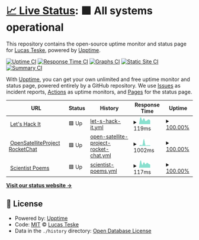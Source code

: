 # [📈 Live Status](https://status.lucasteske.dev): <!--live status--> **🟩 All systems operational**

This repository contains the open-source uptime monitor and status page for [Lucas Teske](https://lucasteske.dev), powered by [Upptime](https://github.com/upptime/upptime).

[![Uptime CI](https://github.com/koj-co/upptime/workflows/Uptime%20CI/badge.svg)](https://github.com/koj-co/upptime/actions?query=workflow%3A%22Uptime+CI%22)
[![Response Time CI](https://github.com/koj-co/upptime/workflows/Response%20Time%20CI/badge.svg)](https://github.com/koj-co/upptime/actions?query=workflow%3A%22Response+Time+CI%22)
[![Graphs CI](https://github.com/koj-co/upptime/workflows/Graphs%20CI/badge.svg)](https://github.com/koj-co/upptime/actions?query=workflow%3A%22Graphs+CI%22)
[![Static Site CI](https://github.com/koj-co/upptime/workflows/Static%20Site%20CI/badge.svg)](https://github.com/koj-co/upptime/actions?query=workflow%3A%22Static+Site+CI%22)
[![Summary CI](https://github.com/koj-co/upptime/workflows/Summary%20CI/badge.svg)](https://github.com/koj-co/upptime/actions?query=workflow%3A%22Summary+CI%22)

With [Upptime](https://upptime.js.org), you can get your own unlimited and free uptime monitor and status page, powered entirely by a GitHub repository. We use [Issues](https://github.com/racerxdl/teske-status/issues) as incident reports, [Actions](https://github.com/racerxdl/teske-status/actions) as uptime monitors, and [Pages](https://status.lucasteske.dev) for the status page.

<!--start: status pages-->
<!-- This summary is generated by Upptime (https://github.com/upptime/upptime) -->
<!-- Do not edit this manually, your changes will be overwritten -->
<!-- prettier-ignore -->
| URL | Status | History | Response Time | Uptime |
| --- | ------ | ------- | ------------- | ------ |
| <img alt="" src="https://lucasteske.dev/favicon.ico" height="13"> [Let's Hack It](https://lucasteske.dev) | 🟩 Up | [let-s-hack-it.yml](https://github.com/racerxdl/teske-status/commits/HEAD/history/let-s-hack-it.yml) | <details><summary><img alt="Response time graph" src="./graphs/let-s-hack-it/response-time-week.png" height="20"> 119ms</summary><br><a href="https://status.lucasteske.dev/history/let-s-hack-it"><img alt="Response time 429" src="https://img.shields.io/endpoint?url=https%3A%2F%2Fraw.githubusercontent.com%2Fracerxdl%2Fteske-status%2FHEAD%2Fapi%2Flet-s-hack-it%2Fresponse-time.json"></a><br><a href="https://status.lucasteske.dev/history/let-s-hack-it"><img alt="24-hour response time 182" src="https://img.shields.io/endpoint?url=https%3A%2F%2Fraw.githubusercontent.com%2Fracerxdl%2Fteske-status%2FHEAD%2Fapi%2Flet-s-hack-it%2Fresponse-time-day.json"></a><br><a href="https://status.lucasteske.dev/history/let-s-hack-it"><img alt="7-day response time 119" src="https://img.shields.io/endpoint?url=https%3A%2F%2Fraw.githubusercontent.com%2Fracerxdl%2Fteske-status%2FHEAD%2Fapi%2Flet-s-hack-it%2Fresponse-time-week.json"></a><br><a href="https://status.lucasteske.dev/history/let-s-hack-it"><img alt="30-day response time 146" src="https://img.shields.io/endpoint?url=https%3A%2F%2Fraw.githubusercontent.com%2Fracerxdl%2Fteske-status%2FHEAD%2Fapi%2Flet-s-hack-it%2Fresponse-time-month.json"></a><br><a href="https://status.lucasteske.dev/history/let-s-hack-it"><img alt="1-year response time 232" src="https://img.shields.io/endpoint?url=https%3A%2F%2Fraw.githubusercontent.com%2Fracerxdl%2Fteske-status%2FHEAD%2Fapi%2Flet-s-hack-it%2Fresponse-time-year.json"></a></details> | <details><summary><a href="https://status.lucasteske.dev/history/let-s-hack-it">100.00%</a></summary><a href="https://status.lucasteske.dev/history/let-s-hack-it"><img alt="All-time uptime 99.81%" src="https://img.shields.io/endpoint?url=https%3A%2F%2Fraw.githubusercontent.com%2Fracerxdl%2Fteske-status%2FHEAD%2Fapi%2Flet-s-hack-it%2Fuptime.json"></a><br><a href="https://status.lucasteske.dev/history/let-s-hack-it"><img alt="24-hour uptime 100.00%" src="https://img.shields.io/endpoint?url=https%3A%2F%2Fraw.githubusercontent.com%2Fracerxdl%2Fteske-status%2FHEAD%2Fapi%2Flet-s-hack-it%2Fuptime-day.json"></a><br><a href="https://status.lucasteske.dev/history/let-s-hack-it"><img alt="7-day uptime 100.00%" src="https://img.shields.io/endpoint?url=https%3A%2F%2Fraw.githubusercontent.com%2Fracerxdl%2Fteske-status%2FHEAD%2Fapi%2Flet-s-hack-it%2Fuptime-week.json"></a><br><a href="https://status.lucasteske.dev/history/let-s-hack-it"><img alt="30-day uptime 100.00%" src="https://img.shields.io/endpoint?url=https%3A%2F%2Fraw.githubusercontent.com%2Fracerxdl%2Fteske-status%2FHEAD%2Fapi%2Flet-s-hack-it%2Fuptime-month.json"></a><br><a href="https://status.lucasteske.dev/history/let-s-hack-it"><img alt="1-year uptime 99.92%" src="https://img.shields.io/endpoint?url=https%3A%2F%2Fraw.githubusercontent.com%2Fracerxdl%2Fteske-status%2FHEAD%2Fapi%2Flet-s-hack-it%2Fuptime-year.json"></a></details>
| <img alt="" src="https://osp.teske.net.br/favicon.ico" height="13"> [OpenSatelliteProject RocketChat](https://osp.teske.net.br) | 🟩 Up | [open-satellite-project-rocket-chat.yml](https://github.com/racerxdl/teske-status/commits/HEAD/history/open-satellite-project-rocket-chat.yml) | <details><summary><img alt="Response time graph" src="./graphs/open-satellite-project-rocket-chat/response-time-week.png" height="20"> 1002ms</summary><br><a href="https://status.lucasteske.dev/history/open-satellite-project-rocket-chat"><img alt="Response time 869" src="https://img.shields.io/endpoint?url=https%3A%2F%2Fraw.githubusercontent.com%2Fracerxdl%2Fteske-status%2FHEAD%2Fapi%2Fopen-satellite-project-rocket-chat%2Fresponse-time.json"></a><br><a href="https://status.lucasteske.dev/history/open-satellite-project-rocket-chat"><img alt="24-hour response time 663" src="https://img.shields.io/endpoint?url=https%3A%2F%2Fraw.githubusercontent.com%2Fracerxdl%2Fteske-status%2FHEAD%2Fapi%2Fopen-satellite-project-rocket-chat%2Fresponse-time-day.json"></a><br><a href="https://status.lucasteske.dev/history/open-satellite-project-rocket-chat"><img alt="7-day response time 1002" src="https://img.shields.io/endpoint?url=https%3A%2F%2Fraw.githubusercontent.com%2Fracerxdl%2Fteske-status%2FHEAD%2Fapi%2Fopen-satellite-project-rocket-chat%2Fresponse-time-week.json"></a><br><a href="https://status.lucasteske.dev/history/open-satellite-project-rocket-chat"><img alt="30-day response time 597" src="https://img.shields.io/endpoint?url=https%3A%2F%2Fraw.githubusercontent.com%2Fracerxdl%2Fteske-status%2FHEAD%2Fapi%2Fopen-satellite-project-rocket-chat%2Fresponse-time-month.json"></a><br><a href="https://status.lucasteske.dev/history/open-satellite-project-rocket-chat"><img alt="1-year response time 566" src="https://img.shields.io/endpoint?url=https%3A%2F%2Fraw.githubusercontent.com%2Fracerxdl%2Fteske-status%2FHEAD%2Fapi%2Fopen-satellite-project-rocket-chat%2Fresponse-time-year.json"></a></details> | <details><summary><a href="https://status.lucasteske.dev/history/open-satellite-project-rocket-chat">100.00%</a></summary><a href="https://status.lucasteske.dev/history/open-satellite-project-rocket-chat"><img alt="All-time uptime 99.82%" src="https://img.shields.io/endpoint?url=https%3A%2F%2Fraw.githubusercontent.com%2Fracerxdl%2Fteske-status%2FHEAD%2Fapi%2Fopen-satellite-project-rocket-chat%2Fuptime.json"></a><br><a href="https://status.lucasteske.dev/history/open-satellite-project-rocket-chat"><img alt="24-hour uptime 100.00%" src="https://img.shields.io/endpoint?url=https%3A%2F%2Fraw.githubusercontent.com%2Fracerxdl%2Fteske-status%2FHEAD%2Fapi%2Fopen-satellite-project-rocket-chat%2Fuptime-day.json"></a><br><a href="https://status.lucasteske.dev/history/open-satellite-project-rocket-chat"><img alt="7-day uptime 100.00%" src="https://img.shields.io/endpoint?url=https%3A%2F%2Fraw.githubusercontent.com%2Fracerxdl%2Fteske-status%2FHEAD%2Fapi%2Fopen-satellite-project-rocket-chat%2Fuptime-week.json"></a><br><a href="https://status.lucasteske.dev/history/open-satellite-project-rocket-chat"><img alt="30-day uptime 100.00%" src="https://img.shields.io/endpoint?url=https%3A%2F%2Fraw.githubusercontent.com%2Fracerxdl%2Fteske-status%2FHEAD%2Fapi%2Fopen-satellite-project-rocket-chat%2Fuptime-month.json"></a><br><a href="https://status.lucasteske.dev/history/open-satellite-project-rocket-chat"><img alt="1-year uptime 99.91%" src="https://img.shields.io/endpoint?url=https%3A%2F%2Fraw.githubusercontent.com%2Fracerxdl%2Fteske-status%2FHEAD%2Fapi%2Fopen-satellite-project-rocket-chat%2Fuptime-year.json"></a></details>
| <img alt="" src="https://scientistpoems.lucasteske.dev/favicon.ico" height="13"> [Scientist Poems](https://scientistpoems.lucasteske.dev) | 🟩 Up | [scientist-poems.yml](https://github.com/racerxdl/teske-status/commits/HEAD/history/scientist-poems.yml) | <details><summary><img alt="Response time graph" src="./graphs/scientist-poems/response-time-week.png" height="20"> 117ms</summary><br><a href="https://status.lucasteske.dev/history/scientist-poems"><img alt="Response time 152" src="https://img.shields.io/endpoint?url=https%3A%2F%2Fraw.githubusercontent.com%2Fracerxdl%2Fteske-status%2FHEAD%2Fapi%2Fscientist-poems%2Fresponse-time.json"></a><br><a href="https://status.lucasteske.dev/history/scientist-poems"><img alt="24-hour response time 198" src="https://img.shields.io/endpoint?url=https%3A%2F%2Fraw.githubusercontent.com%2Fracerxdl%2Fteske-status%2FHEAD%2Fapi%2Fscientist-poems%2Fresponse-time-day.json"></a><br><a href="https://status.lucasteske.dev/history/scientist-poems"><img alt="7-day response time 117" src="https://img.shields.io/endpoint?url=https%3A%2F%2Fraw.githubusercontent.com%2Fracerxdl%2Fteske-status%2FHEAD%2Fapi%2Fscientist-poems%2Fresponse-time-week.json"></a><br><a href="https://status.lucasteske.dev/history/scientist-poems"><img alt="30-day response time 137" src="https://img.shields.io/endpoint?url=https%3A%2F%2Fraw.githubusercontent.com%2Fracerxdl%2Fteske-status%2FHEAD%2Fapi%2Fscientist-poems%2Fresponse-time-month.json"></a><br><a href="https://status.lucasteske.dev/history/scientist-poems"><img alt="1-year response time 152" src="https://img.shields.io/endpoint?url=https%3A%2F%2Fraw.githubusercontent.com%2Fracerxdl%2Fteske-status%2FHEAD%2Fapi%2Fscientist-poems%2Fresponse-time-year.json"></a></details> | <details><summary><a href="https://status.lucasteske.dev/history/scientist-poems">100.00%</a></summary><a href="https://status.lucasteske.dev/history/scientist-poems"><img alt="All-time uptime 100.00%" src="https://img.shields.io/endpoint?url=https%3A%2F%2Fraw.githubusercontent.com%2Fracerxdl%2Fteske-status%2FHEAD%2Fapi%2Fscientist-poems%2Fuptime.json"></a><br><a href="https://status.lucasteske.dev/history/scientist-poems"><img alt="24-hour uptime 100.00%" src="https://img.shields.io/endpoint?url=https%3A%2F%2Fraw.githubusercontent.com%2Fracerxdl%2Fteske-status%2FHEAD%2Fapi%2Fscientist-poems%2Fuptime-day.json"></a><br><a href="https://status.lucasteske.dev/history/scientist-poems"><img alt="7-day uptime 100.00%" src="https://img.shields.io/endpoint?url=https%3A%2F%2Fraw.githubusercontent.com%2Fracerxdl%2Fteske-status%2FHEAD%2Fapi%2Fscientist-poems%2Fuptime-week.json"></a><br><a href="https://status.lucasteske.dev/history/scientist-poems"><img alt="30-day uptime 100.00%" src="https://img.shields.io/endpoint?url=https%3A%2F%2Fraw.githubusercontent.com%2Fracerxdl%2Fteske-status%2FHEAD%2Fapi%2Fscientist-poems%2Fuptime-month.json"></a><br><a href="https://status.lucasteske.dev/history/scientist-poems"><img alt="1-year uptime 100.00%" src="https://img.shields.io/endpoint?url=https%3A%2F%2Fraw.githubusercontent.com%2Fracerxdl%2Fteske-status%2FHEAD%2Fapi%2Fscientist-poems%2Fuptime-year.json"></a></details>

<!--end: status pages-->

[**Visit our status website →**](https://status.lucasteske.dev)

## 📄 License

- Powered by: [Upptime](https://github.com/upptime/upptime)
- Code: [MIT](./LICENSE) © [Lucas Teske](https://lucasteske.dev)
- Data in the `./history` directory: [Open Database License](https://opendatacommons.org/licenses/odbl/1-0/)
